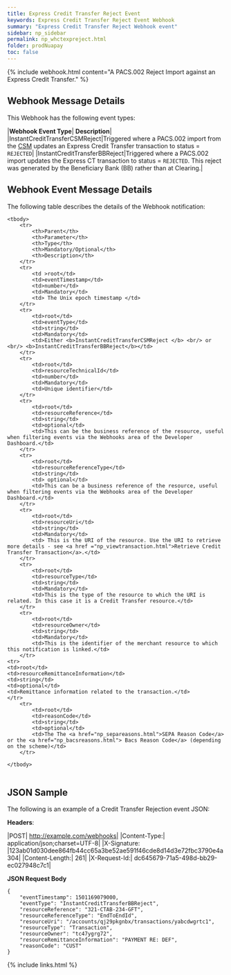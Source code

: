```yaml
---
title: Express Credit Transfer Reject Event
keywords: Express Credit Transfer Reject Event Webhook
summary: "Express Credit Transfer Reject Webhook event"
sidebar: np_sidebar
permalink: np_whctexpreject.html
folder: prodNuapay
toc: false
---
```


{% include webhook.html content="A PACS.002 Reject Import against an Express Credit Transfer." %}


## Webhook Message Details

This Webhook has the following event types:

|**Webhook Event Type**| **Description**|
|InstantCreditTransferCSMReject|Triggered where a PACS.002 import from the <a href="#" data-toggle="tooltip" data-original-title="{{site.data.glossary.csm}}">CSM</a> updates an Express Credit Transfer transaction to status = `REJECTED`|
|InstantCreditTransferBBReject|Triggered where a PACS.002 import updates the Express CT transaction to status = `REJECTED`. This reject was generated by the Beneficiary Bank (BB) rather than at Clearing.|



## Webhook Event Message Details

<p>The following table describes the details of the Webhook notification:</p>

<table cellspacing="0">

	<tbody>
		<tr>
			<th>Parent</th>
			<th>Parameter</th>
			<th>Type</th>
			<th>Mandatory/Optional</th>
			<th>Description</th>
		</tr>
		<tr>
			<td >root</td>
			<td>eventTimestamp</td>
			<td>number</td>
			<td>Mandatory</td>
			<td> The Unix epoch timestamp </td>
		</tr>
		<tr>
			<td>root</td>
			<td>eventType</td>
			<td>string</td>
			<td>Mandatory</td>
            <td>Either <b>InstantCreditTransferCSMReject </b> <br/> or <br/> <b>InstantCreditTransferBBReject</b></td>
		</tr>
		<tr>
			<td>root</td>
			<td>resourceTechnicalId</td>
			<td>number</td>
			<td>Mandatory</td>
            <td>Unique identifier</td>
		</tr>
		<tr>
			<td>root</td>
			<td>resourceReference</td>
			<td>string</td>
			<td>optional</td>
			<td>This can be the business reference of the resource, useful when filtering events via the Webhooks area of the Developer Dashboard.</td>
		</tr>
		<tr>
			<td>root</td>
			<td>resourceReferenceType</td>
			<td>string</td>
			<td> optional</td>
			<td>This can be a business reference of the resource, useful when filtering events via the Webhooks area of the Developer Dashboard.</td>
		</tr>
		<tr>
			<td>root</td>
			<td>resourceUri</td>
			<td>string</td>
			<td>Mandatory</td>
			<td> This is the URI of the resource. Use the URI to retrieve more details - see <a href ="np_viewtransaction.html">Retrieve Credit Transfer Transaction</a>.</td>
		</tr>
		<tr>
			<td>root</td>
			<td>resourceType</td>
			<td>string</td>
			<td>Mandatory</td>
			<td>This is the type of the resource to which the URI is related. In this case it is a Credit Transfer resource.</td>
		</tr>
        <tr>
			<td>root</td>
			<td>resourceOwner</td>
			<td>string</td>
			<td>Mandatory</td>
			<td>This is the identifier of the merchant resource to which this notification is linked.</td>
		</tr>
    <tr>
    <td>root</td>
    <td>resourceRemittanceInformation</td>
    <td>string</td>
    <td>optional</td>
    <td>Remittance information related to the transaction.</td>
    </tr>
		<tr>
			<td>root</td>
			<td>reasonCode</td>
			<td>string</td>
			<td>optional</td>
            <td>The The <a href="np_separeasons.html">SEPA Reason Code</a> or the <a href="np_bacsreasons.html"> Bacs Reason Code</a> (depending on the scheme)</td>
		</tr>

	</tbody>
</table>

## JSON Sample

The following is an example of a Credit Transfer Rejection event JSON:

<b>Headers</b>:


|POST| http://example.com/webhooks|
|Content-Type:| application/json;charset=UTF-8|
|X-Signature: |123ab01d030dee864fb44cc65a3be52ae591f46cde8d14d3e72fbc3790e4a304|
|Content-Length:| 261|
|X-Request-Id:| dc645679-71a5-498d-bb29-ec027948c7c1|

<b>JSON Request Body</b>
<pre>
<code class="json">{
    "eventTimestamp": 1501169079000,
    "eventType": "InstantCreditTransferBBReject",
	"resourceReference": "321-CTAB-234-GFT",
	"resourceReferenceType": "EndToEndId",
	"resourceUri": "/accounts/qj29pkgnbx/transactions/yabcdwgrtc1",
	"resourceType": "Transaction",
	"resourceOwner": "tc47ygrg72",
	"resourceRemittanceInformation": "PAYMENT RE: DEF",
	"reasonCode": "CUST"
}</code>
</pre>


{% include links.html %}
